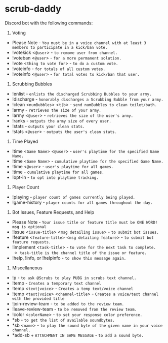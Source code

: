 # scrub-daddy

Discord bot with the following commands:

1. Voting
  + Please Note - `You must be in a voice channel with at least 3 members to participate in a kick/ban vote.`
  + !votekick <`@user`> - `to remove user from channel.`
  + !voteban <`@user`> - `for a more permanent solution.`
  + !vote <`thing to vote for`> - `to do a custom vote.`
  + !voteinfo - `for totals of all custom votes.`
  + !voteinfo <`@user`> - `for total votes to kick/ban that user.`
1. Scrubbing Bubbles
  + !enlist - `enlists the discharged Scrubbing Bubbles to your army.`
  + !discharge - `honorably discharges a Scrubbing Bubble from your army.`
  + !clean <`numBubbles`> <`t|b`> - `send numBubbles to clean toilet/bath.`
  + !army - `retrieves the size of your army.`
  + !army <`@user`> - `retrieves the size of the user's army.`
  + !ranks - `outputs the army size of every user.`
  + !stats - `outputs your clean stats.`
  + !stats <`@user`> - `outputs the user's clean stats.`
1. Time Played
  + !time <`Game Name`> <`@user`> - `user's playtime for the specified Game Name.`
  + !time <`Game Name`> - `cumulative playtime for the specified Game Name.`
  + !time <`@user`> - `user's playtime for all games.`
  + !time - `cumulative playtime for all games.`
  + !opt-in - `to opt into playtime tracking.`
1. Player Count
  + !playing - `player count of games currently being played.`
  + !game-history - `player counts for all games throughout the day.`
1. Bot Issues, Feature Requests, and Help
  + Please Note - `Your issue title or feature title must be ONE WORD! msg is optional`
  + !issue <`issue-title`> <`msg detailing issue`> - `to submit bot issues.`
  + !feature <`feature-title`> <`msg detailing feature`> - `to submit bot feature requests.`
  + !implement <`task-title`> - `to vote for the next task to complete.`
    + `task-title is the channel title of the issue or feature.`
  + !help, !info, or !helpinfo - `to show this message again.`
1. Miscellaneous
  + !p - `to ask @Scrubs to play PUBG in scrubs text channel.`
  + !temp - `Creates a temporary text channel`
  + !temp <`text|voice`> - `Creates a temp text/voice channel`
  + !temp <`text|voice`> <`channel-title`> - `Creates a voice/text channel with the provided title`
  + !join-review-team - `to be added to the review team.`
  + !leave-review-team - `to be removed from the review team.`
  + !color <`colorName`> - `to set your response color preference.`
  + *sb - `to get the list of available soundbytes.`
  + *sb <`name`> - `to play the sound byte of the given name in your voice channel.`
  + *add-sb + `ATTACHMENT IN SAME MESSAGE` - `to add a sound byte.`
